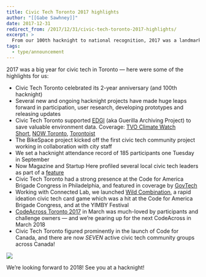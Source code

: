 ```yaml
---
title: Civic Tech Toronto 2017 highlights
author: "[[Gabe Sawhney]]"
date: 2017-12-31
redirect_from: /2017/12/31/civic-tech-toronto-2017-highlights/
excerpt: >
  From our 100th hacknight to national recognition, 2017 was a landmark year for Civic Tech Toronto — here’s what we achieved together.
tags:
  - type/announcement
---
```

2017 was a big year for civic tech in Toronto — here were some of the highlights for us:

- Civic Tech Toronto celebrated its 2-year anniversary (and 100th hacknight)
- Several new and ongoing hacknight projects have made huge leaps forward in participation, user research, developing prototypes and releasing updates
- Civic Tech Toronto supported [EDGI](https://envirodatagov.org/) (aka Guerilla Archiving Project) to save valuable environment data. Coverage: [TVO Climate Watch Short](https://tvo.org/video/programs/climate-watch-shorts/climate-watch-shorts-data-rescue), [NOW Toronto](https://nowtoronto.com/civictech/saving-environmental-data-through-guerrilla-archiving/), [Torontoist](https://torontoist.com/2017/04/toronto-centre-race-save-climate-change-data-trump/)
- The BikeSpace project kicked off the first civic tech community project working in collaboration with city staff
- We set a hacknight attendance record of 185 participants one Tuesday in September
- Now Magazine and Startup Here profiled several local civic tech leaders as part of a [feature](https://nowtoronto.com/civictech)
- Civic Tech Toronto had a strong presence at the Code for America Brigade Congress in Philadelphia, and featured in coverage by [GovTech](http://www.govtech.com/civic/Whats-New-in-Civic-Tech-Participants-Reflect-on-Code-for-Americas-Brigade-Congress-Event.html)
- Working with Connected Lab, we launched [Wild Combination](http://connectedlab.com/wildcombination), a rapid ideation civic tech card game which was a hit at the Code for America Brigade Congress, and at the YIMBY Festival
- [CodeAcross Toronto 2017](https://civictech.ca/codeacross-toronto-2017/) in March was much-loved by participants and challenge owners — and we’re gearing up for the next CodeAcross in March 2018
- Civic Tech Toronto figured prominently in the launch of Code for Canada, and there are now _SEVEN_ active civic tech community groups across Canada!

![](/assets/images/announcements/civic-tech-toronto-2017-highlights/CTTO-Happy-New-Years.jpg)

We’re looking forward to 2018! See you at a hacknight!